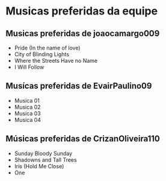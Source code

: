# Musicas preferidas da equipe

## Musicas preferidas de joaocamargo009

* Pride (In the name of love)
* City of Blinding Lights
* Where the Streets Have no Name
* I Will Follow

## Musícas preferidas de EvairPaulino09

* Musica 01
* Musica 02
* Musica 03
* Musica 04

## Músicas preferidas de CrizanOliveira110

* Sunday Bloody Sunday
* Shadowns and Tall Trees 
* Iris (Hold Me Close)
* One
